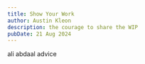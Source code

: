 ```yaml
---
title: Show Your Work
author: Austin Kleon
description: the courage to share the WIP
pubDate: 21 Aug 2024
---
```


ali abdaal advice
